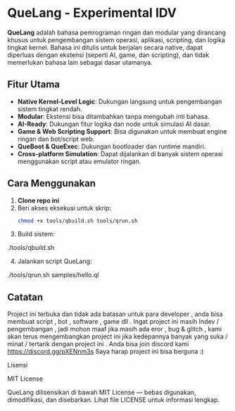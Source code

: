 # QueLang - Experimental IDV

**QueLang** adalah bahasa pemrograman ringan dan modular yang dirancang khusus untuk pengembangan sistem operasi, aplikasi, scripting, dan logika tingkat kernel. Bahasa ini ditulis untuk berjalan secara native, dapat diperluas dengan ekstensi (seperti AI, game, dan scripting), dan tidak memerlukan bahasa lain sebagai dasar utamanya.

## Fitur Utama

- **Native Kernel-Level Logic**: Dukungan langsung untuk pengembangan sistem tingkat rendah.
- **Modular**: Ekstensi bisa ditambahkan tanpa mengubah inti bahasa.
- **AI-Ready**: Dukungan fitur logika dan node untuk simulasi AI dasar.
- **Game & Web Scripting Support**: Bisa digunakan untuk membuat engine ringan dan bot/script web.
- **QueBoot & QueExec**: Dukungan bootloader dan runtime mandiri.
- **Cross-platform Simulation**: Dapat dijalankan di banyak sistem operasi menggunakan script atau emulator ringan.

## Cara Menggunakan

1. **Clone repo ini**  
2. Beri akses eksekusi untuk skrip:
   ```bash
   chmod +x tools/qbuild.sh tools/qrun.sh

3. Build sistem:

./tools/qbuild.sh


4. Jalankan script QueLang:

./tools/qrun.sh samples/hello.ql

## Catatan

Project ini terbuka dan tidak ada batasan untuk para developer , anda bisa membuat script , bot , software , game dll . Ingat project ini masih Indev / pengembangan , jadi mohon maaf jika masih ada eror , bug & glitch , kami akan terus mengembangkan project ini jika kedepannya banyak yang suka / minat / tertarik dengan project ini . 
Anda bisa join discord kami 
https://discord.gg/pXENnm3s
Saya harap project ini bisa berguna :)

Lisensi

MIT License

QueLang dilisensikan di bawah MIT License — bebas digunakan, dimodifikasi, dan disebarkan. Lihat file LICENSE untuk informasi lengkap.
